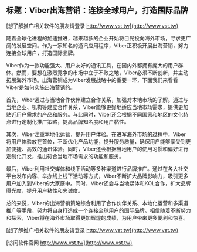 ## **标题：Viber出海营销：连接全球用户，打造国际品牌**

[想了解推广相关软件的朋友请登录 http://www.vst.tw](http://www.vst.tw)

随着全球化进程的加速推进，越来越多的企业开始将目光投向海外市场，寻求更广阔的发展空间。作为一家知名的通讯应用程序，Viber正积极开展出海营销，努力连接全球用户，打造国际品牌。

Viber作为一款功能强大、用户友好的通讯工具，在国内外都拥有庞大的用户群体。然而，要想在激烈竞争的市场中立于不败之地，Viber必须不断创新，并主动拓展海外市场。出海营销成为Viber发展战略中的重要一环，下面我们来看看Viber是如何实施出海营销的。

首先，Viber通过与当地合作伙伴建立合作关系，加强对本地市场的了解。通过与当地企业、机构等建立合作关系，Viber能够更好地适应当地市场需求，提供更加贴近用户需求的产品和服务。与此同时，Viber还会根据不同国家和地区的文化特点进行定制化推广策略，提高品牌知名度和用户黏性。

其次，Viber注重本地化运营，提升用户体验。在进军海外市场的过程中，Viber将用户体验放在首位，不断优化产品功能，提升服务质量，确保用户能够享受到更加便捷、高效的通讯体验。同时，Viber还会根据当地用户的使用习惯和偏好进行定制化开发，推出符合当地市场需求的功能和服务。

最后，Viber利用社交媒体和线下活动等多种渠道进行品牌推广。通过在各大社交平台发布内容、举办线上线下活动等方式，Viber不断扩大品牌影响力，吸引更多用户加入到Viber的大家庭中。同时，Viber还会与当地媒体和KOL合作，扩大品牌曝光度，提升用户粘性和忠诚度。

总的来说，Viber的出海营销策略综合利用了合作伙伴关系、本地化运营和多渠道推广等手段，努力将自身打造成一个连接全球用户的国际品牌。相信随着不断努力和探索，Viber将在海外市场取得更加辉煌的成绩，为用户带来更多便利和惊喜。

[想了解推广相关软件的朋友请登录 http://www.vst.tw](http://www.vst.tw)


[访问软件官网 http://www.vst.tw](http://www.vst.tw)
